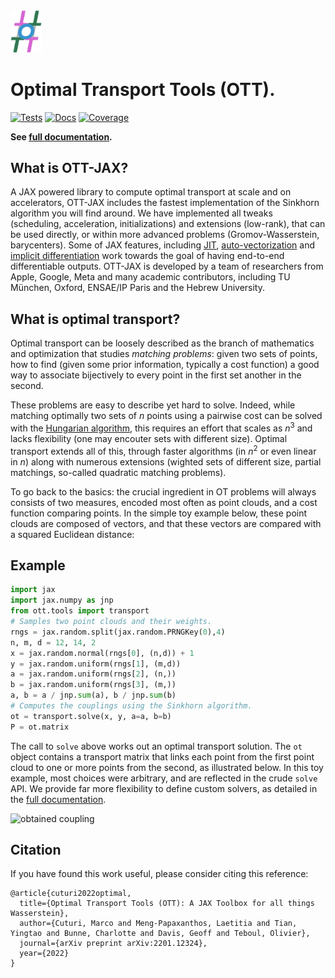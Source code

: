 <img src="https://raw.githubusercontent.com/ott-jax/ott/main/docs/_static/images/logoOTT.png" width="10%" alt="logo">

# Optimal Transport Tools (OTT).

[![Tests](https://img.shields.io/github/workflow/status/ott-jax/ott/tests/main)](https://github.com/ott-jax/ott/actions/workflows/tests.yml)
[![Docs](https://img.shields.io/readthedocs/ott-jax/latest)](https://ott-jax.readthedocs.io/en/latest/)
[![Coverage](https://img.shields.io/codecov/c/github/ott-jax/ott/main)](https://app.codecov.io/gh/ott-jax/ott)

**See [full documentation](https://ott-jax.readthedocs.io/en/latest/).**

## What is OTT-JAX?

A JAX powered library to compute optimal transport at scale and on accelerators, OTT-JAX includes the fastest implementation of the Sinkhorn algorithm you will find around. We have implemented all tweaks (scheduling, acceleration, initializations) and extensions (low-rank), that can be used directly, or within more advanced problems (Gromov-Wasserstein, barycenters). Some of JAX features, including [JIT](https://jax.readthedocs.io/en/latest/notebooks/quickstart.html#Using-jit-to-speed-up-functions), [auto-vectorization](https://jax.readthedocs.io/en/latest/notebooks/quickstart.html#Auto-vectorization-with-vmap) and [implicit differentiation](https://jax.readthedocs.io/en/latest/notebooks/Custom_derivative_rules_for_Python_code.html) work towards the goal of having end-to-end differentiable outputs. OTT-JAX is developed by a team of researchers from Apple, Google, Meta and many academic contributors, including TU München, Oxford, ENSAE/IP Paris and the Hebrew University.

## What is optimal transport?

Optimal transport can be loosely described as the branch of mathematics and optimization that studies *matching problems*: given two sets of points, how to find (given some prior information, typically a cost function) a good way to associate bijectively to every point in the first set another in the second.

These problems are easy to describe yet hard to solve. Indeed, while matching optimally two sets of *n* points using a pairwise cost can be solved with the [Hungarian algorithm](https://en.wikipedia.org/wiki/Hungarian_algorithm), this requires an effort that scales as $n^3$ and lacks flexibility (one may encouter sets with different size). Optimal transport extends all of this, through faster algorithms (in $n^2$ or even linear in $n$) along with numerous extensions (wighted sets of different size, partial matchings, so-called quadratic matching problems).

To go back to the basics: the crucial ingredient in OT problems will always consists of two measures, encoded most often as point clouds, and a cost function comparing points. In the simple toy example below, these point clouds are composed of vectors, and that these vectors are compared with a squared Euclidean distance:

## Example

```py
import jax
import jax.numpy as jnp
from ott.tools import transport
# Samples two point clouds and their weights.
rngs = jax.random.split(jax.random.PRNGKey(0),4)
n, m, d = 12, 14, 2
x = jax.random.normal(rngs[0], (n,d)) + 1
y = jax.random.uniform(rngs[1], (m,d))
a = jax.random.uniform(rngs[2], (n,))
b = jax.random.uniform(rngs[3], (m,))
a, b = a / jnp.sum(a), b / jnp.sum(b)
# Computes the couplings using the Sinkhorn algorithm.
ot = transport.solve(x, y, a=a, b=b)
P = ot.matrix
```

The call to `solve` above works out an optimal transport solution. The `ot` object contains a transport matrix that links each point from the first point cloud to one or more points from the second, as illustrated below. In this toy example, most choices were arbitrary, and are reflected in the crude `solve` API. We provide far more flexibility to define custom solvers, as detailed in the [full documentation](https://ott-jax.readthedocs.io/en/latest/).

![obtained coupling](https://raw.githubusercontent.com/ott-jax/ott/main/images/couplings.png)
## Citation

If you have found this work useful, please consider citing this reference:

```
@article{cuturi2022optimal,
  title={Optimal Transport Tools (OTT): A JAX Toolbox for all things Wasserstein},
  author={Cuturi, Marco and Meng-Papaxanthos, Laetitia and Tian, Yingtao and Bunne, Charlotte and Davis, Geoff and Teboul, Olivier},
  journal={arXiv preprint arXiv:2201.12324},
  year={2022}
}
```
